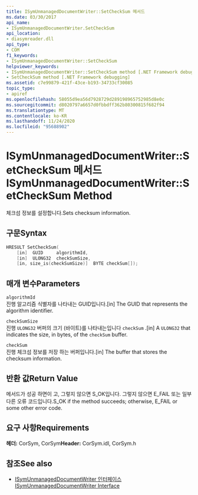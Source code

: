 ```yaml
---
title: ISymUnmanagedDocumentWriter::SetCheckSum 메서드
ms.date: 03/30/2017
api_name:
- ISymUnmanagedDocumentWriter.SetCheckSum
api_location:
- diasymreader.dll
api_type:
- COM
f1_keywords:
- ISymUnmanagedDocumentWriter::SetCheckSum
helpviewer_keywords:
- ISymUnmanagedDocumentWriter::SetCheckSum method [.NET Framework debugging]
- SetCheckSum method [.NET Framework debugging]
ms.assetid: c7e99879-421f-43ce-b193-34733cf30085
topic_type:
- apiref
ms.openlocfilehash: 58055d9ea56d7928729d289198965752985d8e0c
ms.sourcegitcommit: d8020797a6657d0fbbdff362b80300815f682f94
ms.translationtype: MT
ms.contentlocale: ko-KR
ms.lasthandoff: 11/24/2020
ms.locfileid: "95688902"
---
```

# <a name="isymunmanageddocumentwritersetchecksum-method"></a><span data-ttu-id="c8dc9-102">ISymUnmanagedDocumentWriter::SetCheckSum 메서드</span><span class="sxs-lookup"><span data-stu-id="c8dc9-102">ISymUnmanagedDocumentWriter::SetCheckSum Method</span></span>

<span data-ttu-id="c8dc9-103">체크섬 정보를 설정합니다.</span><span class="sxs-lookup"><span data-stu-id="c8dc9-103">Sets checksum information.</span></span>  
  
## <a name="syntax"></a><span data-ttu-id="c8dc9-104">구문</span><span class="sxs-lookup"><span data-stu-id="c8dc9-104">Syntax</span></span>  
  
```cpp  
HRESULT SetCheckSum(  
    [in]  GUID     algorithmId,  
    [in]  ULONG32  checkSumSize,  
    [in, size_is(checkSumSize)]  BYTE checkSum[]);  
```  
  
## <a name="parameters"></a><span data-ttu-id="c8dc9-105">매개 변수</span><span class="sxs-lookup"><span data-stu-id="c8dc9-105">Parameters</span></span>  

 `algorithmId`  
 <span data-ttu-id="c8dc9-106">진행 알고리즘 식별자를 나타내는 GUID입니다.</span><span class="sxs-lookup"><span data-stu-id="c8dc9-106">[in] The GUID that represents the algorithm identifier.</span></span>  
  
 `checkSumSize`  
 <span data-ttu-id="c8dc9-107">진행 `ULONG32` 버퍼의 크기 (바이트)를 나타내는입니다 `checkSum` .</span><span class="sxs-lookup"><span data-stu-id="c8dc9-107">[in] A `ULONG32` that indicates the size, in bytes, of the `checkSum` buffer.</span></span>  
  
 `checkSum`  
 <span data-ttu-id="c8dc9-108">진행 체크섬 정보를 저장 하는 버퍼입니다.</span><span class="sxs-lookup"><span data-stu-id="c8dc9-108">[in] The buffer that stores the checksum information.</span></span>  
  
## <a name="return-value"></a><span data-ttu-id="c8dc9-109">반환 값</span><span class="sxs-lookup"><span data-stu-id="c8dc9-109">Return Value</span></span>  

 <span data-ttu-id="c8dc9-110">메서드가 성공 하면이 고, 그렇지 않으면 S_OK입니다. 그렇지 않으면 E_FAIL 또는 일부 다른 오류 코드입니다.</span><span class="sxs-lookup"><span data-stu-id="c8dc9-110">S_OK if the method succeeds; otherwise, E_FAIL or some other error code.</span></span>  
  
## <a name="requirements"></a><span data-ttu-id="c8dc9-111">요구 사항</span><span class="sxs-lookup"><span data-stu-id="c8dc9-111">Requirements</span></span>  

 <span data-ttu-id="c8dc9-112">**헤더:** CorSym, CorSym</span><span class="sxs-lookup"><span data-stu-id="c8dc9-112">**Header:** CorSym.idl, CorSym.h</span></span>  
  
## <a name="see-also"></a><span data-ttu-id="c8dc9-113">참조</span><span class="sxs-lookup"><span data-stu-id="c8dc9-113">See also</span></span>

- [<span data-ttu-id="c8dc9-114">ISymUnmanagedDocumentWriter 인터페이스</span><span class="sxs-lookup"><span data-stu-id="c8dc9-114">ISymUnmanagedDocumentWriter Interface</span></span>](isymunmanageddocumentwriter-interface.md)
